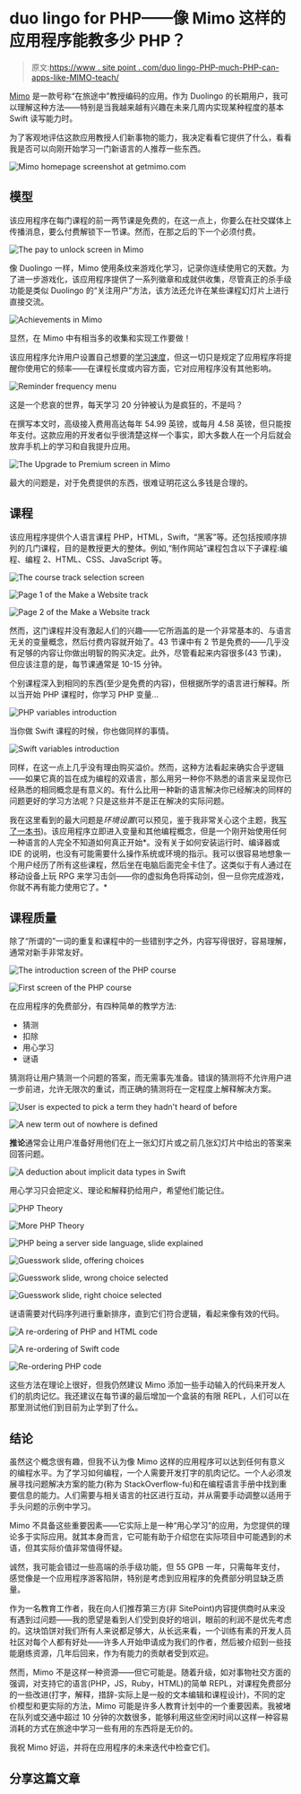 # duo lingo for PHP——像 Mimo 这样的应用程序能教多少 PHP？

> 原文:[https://www . site point . com/duo lingo-PHP-much-PHP-can-apps-like-MIMO-teach/](https://www.sitepoint.com/duolingo-php-much-php-can-apps-like-mimo-teach/)

[Mimo](https://getmimo.com/) 是一款号称“在旅途中”教授编码的应用。作为 Duolingo 的长期用户，我可以理解这种方法——特别是当我越来越有兴趣在未来几周内实现某种程度的基本 Swift 读写能力时。

为了客观地评估这款应用教授人们新事物的能力，我决定看看它提供了什么，看看我是否可以向刚开始学习一门新语言的人推荐一些东西。

![Mimo homepage screenshot at getmimo.com](../Images/fe414538c036b0bfabcb8080232a6756.png)

## 模型

该应用程序在每门课程的前一两节课是免费的，在这一点上，你要么在社交媒体上传播消息，要么付费解锁下一节课。然而，在那之后的下一个必须付费。

![The pay to unlock screen in Mimo](../Images/d4e7d92765b7d24aa393db44d0fcb4db.png)

像 Duolingo 一样，Mimo 使用条纹来游戏化学习，记录你连续使用它的天数。为了进一步游戏化，该应用程序提供了一系列徽章和成就供收集，尽管真正的杀手级功能是类似 Duolingo 的“关注用户”方法，该方法还允许在某些课程幻灯片上进行直接交流。

![Achievements in Mimo](../Images/ddef26798cc9155b5fa15caa855ec87e.png)

显然，在 Mimo 中有相当多的收集和实现工作要做！

该应用程序允许用户设置自己想要的[学习速度](https://www.sitepoint.com/how-to-learn-quickly/)，但这一切只是规定了应用程序将提醒你使用它的频率——在课程长度或内容方面，它对应用程序没有其他影响。

![Reminder frequency menu](../Images/c109faab9a8ec1a579b2037d6e580296.png)

这是一个悲哀的世界，每天学习 20 分钟被认为是疯狂的，不是吗？

在撰写本文时，高级接入费用高达每年 54.99 英镑，或每月 4.58 英镑，但只能按年支付。这款应用的开发者似乎很清楚这样一个事实，即大多数人在一个月后就会放弃手机上的学习和自我提升应用。

![The Upgrade to Premium screen in Mimo](../Images/dcc6c91ecf2ee501d87baf4407ba7887.png)

最大的问题是，对于免费提供的东西，很难证明花这么多钱是合理的。

## 课程

该应用程序提供个人语言课程 PHP，HTML，Swift，“黑客”等。还包括按顺序排列的几门课程，目的是教授更大的整体。例如,“制作网站”课程包含以下子课程:编程、编程 2、HTML、CSS、JavaScript 等。

![The course track selection screen](../Images/dd236e201bf1ea3c6c90dc9acdbfb79f.png)

![Page 1 of the Make a Website track](../Images/5b6d739217bda226d8be1c32fd51c47f.png)

![Page 2 of the Make a Website track](../Images/5a7814c0989632b7d1fc8f10d8d5edd0.png)

然而，这门课程并没有激起人们的兴趣——它所涵盖的是一个非常基本的、与语言无关的变量概念，然后付费内容就开始了。43 节课中有 2 节是免费的——几乎没有足够的内容让你做出明智的购买决定。此外，尽管看起来内容很多(43 节课)，但应该注意的是，每节课通常是 10-15 分钟。

个别课程深入到相同的东西(至少是免费的内容)，但根据所学的语言进行解释。所以当开始 PHP 课程时，你学习 PHP 变量…

![PHP variables introduction](../Images/102be7e157086c44012fd116a2ea0bc1.png)

当你做 Swift 课程的时候，你也做同样的事情。

![Swift variables introduction](../Images/b6961a84313f39fbeb596f9ef6a16637.png)

同样，在这一点上几乎没有理由购买溢价。然而，这种方法看起来确实合乎逻辑——如果它真的旨在成为编程的双语言，那么用另一种你不熟悉的语言来呈现你已经熟悉的相同概念是有意义的。有什么比用一种新的语言解决你已经解决的同样的问题更好的学习方法呢？只是这些并不是正在解决的实际问题。

我在这里看到的最大问题是*环境设置*(可以预见，鉴于我非常关心这个主题，我[写了一本书](http://bit.ly/phpenv-sp))。该应用程序立即进入变量和其他编程概念，但是一个刚开始使用任何一种语言的人完全不知道如何真正开始*。没有关于如何安装运行时、编译器或 IDE 的说明，也没有可能需要什么操作系统或环境的指示。我可以很容易地想象一个用户经历了所有这些课程，然后坐在电脑后面完全卡住了。这类似于有人通过在移动设备上玩 RPG 来学习击剑——你的虚拟角色将挥动剑，但一旦你完成游戏，你就不再有能力使用它了。*

## 课程质量

除了“所谓的”一词的重复和课程中的一些错别字之外，内容写得很好，容易理解，通常对新手非常友好。

![The introduction screen of the PHP course](../Images/d80c34063cf750ededc5705e3e3d65e6.png)

![First screen of the PHP course](../Images/e40b8a3fd3eea26982a1da52bcce8323.png)

在应用程序的免费部分，有四种简单的教学方法:

*   猜测
*   扣除
*   用心学习
*   谜语

猜测将让用户猜测一个问题的答案，而无需事先准备。错误的猜测将不允许用户进一步前进，允许无限次的重试，而正确的猜测将在一定程度上解释解决方案。

![User is expected to pick a term they hadn't heard of before](../Images/9fef466f8dc07efc0576bd00d558a1b9.png)

![A new term out of nowhere is defined](../Images/73560fc1074f7267f930005bb8dd2efa.png)

**推论**通常会让用户准备好用他们在上一张幻灯片或之前几张幻灯片中给出的答案来回答问题。

![A deduction about implicit data types in Swift](../Images/6c8daf1d86cfa1811d8660db6c011455.png)

用心学习只会把定义、理论和解释扔给用户，希望他们能记住。

![PHP Theory](../Images/d1f93c2c0eb6a54aeecb36a328402f93.png)

![More PHP Theory](../Images/d3318d5866ffe46034b43ef8d78ae8aa.png)

![PHP being a server side language, slide explained](../Images/9403c891c79666a74716eb5fdc30db32.png)

![Guesswork slide, offering choices](../Images/8f43aca3837992beab979dd4afd7738e.png)

![Guesswork slide, wrong choice selected](../Images/1345e48ddd36ebeed5710fb7c6fe1353.png)

![Guesswork slide, right choice selected](../Images/ff63ec518f9193d3b6c27e9b04570439.png)

谜语需要对代码序列进行重新排序，直到它们符合逻辑，看起来像有效的代码。

![A re-ordering of PHP and HTML code](../Images/6f2a404734bfeec9de216e78b8df089b.png)

![A re-ordering of Swift code](../Images/cbdf17a84b9806b55a268da14ac2832e.png)

![Re-ordering PHP code](../Images/cbbae599f4057edd47339283c38f384f.png)

这些方法在理论上很好，但我仍然建议 Mimo 添加一些手动输入的代码来开发人们的肌肉记忆。我还建议在每节课的最后增加一个盒装的有限 REPL，人们可以在那里测试他们到目前为止学到了什么。

## 结论

虽然这个概念很有趣，但我不认为像 Mimo 这样的应用程序可以达到任何有意义的编程水平。为了学习如何编程，一个人需要开发打字的肌肉记忆。一个人必须发展寻找问题解决方案的能力(称为 StackOverflow-fu)和在编程语言手册中找到重要信息的能力。人们需要与相关语言的社区进行互动，并从需要手动调整以适用于手头问题的示例中学习。

Mimo 不具备这些重要因素——它实际上是一种“用心学习”的应用，为您提供的理论多于实际应用。就其本身而言，它可能有助于介绍您在实际项目中可能遇到的术语，但其实际价值非常值得怀疑。

诚然，我可能会错过一些高端的杀手级功能，但 55 GPB 一年，只需每年支付，感觉像是一个应用程序游客陷阱，特别是考虑到应用程序的免费部分明显缺乏质量。

作为一名教育工作者，我在向人们推荐第三方(非 SitePoint)内容提供商时从来没有遇到过问题——我的愿望是看到人们受到良好的培训，眼前的利润不是优先考虑的。这块馅饼对我们所有人来说都足够大，从长远来看，一个训练有素的开发人员社区对每个人都有好处——许多人开始申请成为我们的作者，然后被介绍到一些技能磨练资源，几年后回来，作为有能力的贡献者受到欢迎。

然而，Mimo 不是这样一种资源——但它可能是。随着升级，如对事物社交方面的强调，对支持它的语言(PHP，JS，Ruby，HTML)的简单 REPL，对课程免费部分的一些改进(打字，解释，措辞-实际上是一般的文本编辑和课程设计)，不同的定价模型和更实际的方法，Mimo 可能是许多人教育计划中的一个重要因素。我被堵在队列或交通中超过 10 分钟的次数很多，能够利用这些空闲时间以这样一种容易消耗的方式在旅途中学习一些有用的东西将是无价的。

我祝 Mimo 好运，并将在应用程序的未来迭代中检查它们。

## 分享这篇文章